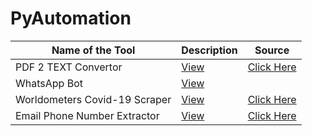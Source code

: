 # PyAutomation


|Name of the Tool |Description |Source |
|-|-|-|
|PDF 2 TEXT Convertor |[View](https://github.com/chiraag-kakar/PyAutomation/blob/master/pdf2text/pdf2text.md) |[Click Here](https://github.com/chiraag-kakar/PyAutomation/blob/master/pdf2text/pdf2text.py) |
|WhatsApp Bot |[View]() | |
|Worldometers Covid-19 Scraper |[View]() |[Click Here](https://github.com/chiraag-kakar/PyAutomation/blob/master/Worldometer%20Scraper/worldometer-scraper.py) |
|Email Phone Number Extractor |[View]() |[Click Here](https://github.com/chiraag-kakar/PyAutomation/blob/master/Contact%20Extractor/extractor.py) |
